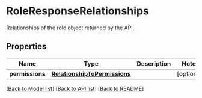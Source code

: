 # RoleResponseRelationships

Relationships of the role object returned by the API.
## Properties
Name | Type | Description | Notes
------------ | ------------- | ------------- | -------------
**permissions** | [**RelationshipToPermissions**](RelationshipToPermissions.md) |  | [optional] 

[[Back to Model list]](README.md#documentation-for-models) [[Back to API list]](README.md#documentation-for-api-endpoints) [[Back to README]](README.md)


